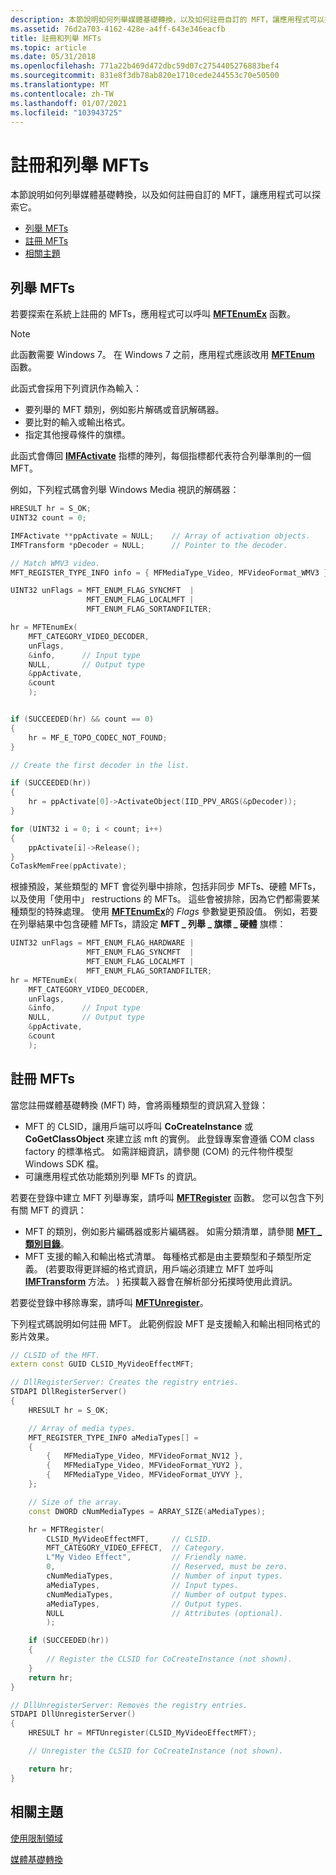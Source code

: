 ```yaml
---
description: 本節說明如何列舉媒體基礎轉換，以及如何註冊自訂的 MFT，讓應用程式可以探索它。
ms.assetid: 76d2a703-4162-428e-a4ff-643e346eacfb
title: 註冊和列舉 MFTs
ms.topic: article
ms.date: 05/31/2018
ms.openlocfilehash: 771a22b469d472dbc59d07c2754405276883bef4
ms.sourcegitcommit: 831e8f3db78ab820e1710cede244553c70e50500
ms.translationtype: MT
ms.contentlocale: zh-TW
ms.lasthandoff: 01/07/2021
ms.locfileid: "103943725"
---
```

# <a name="registering-and-enumerating-mfts"></a>註冊和列舉 MFTs

本節說明如何列舉媒體基礎轉換，以及如何註冊自訂的 MFT，讓應用程式可以探索它。

-   [列舉 MFTs](#registering-and-enumerating-mfts)
-   [註冊 MFTs](#registering-mfts)
-   [相關主題](#related-topics)

## <a name="enumerating-mfts"></a>列舉 MFTs

若要探索在系統上註冊的 MFTs，應用程式可以呼叫 [**MFTEnumEx**](/windows/desktop/api/mfapi/nf-mfapi-mftenumex) 函數。

> [!Note]  
> 此函數需要 Windows 7。 在 Windows 7 之前，應用程式應該改用 [**MFTEnum**](/windows/desktop/api/mfapi/nf-mfapi-mftenum) 函數。

 

此函式會採用下列資訊作為輸入：

-   要列舉的 MFT 類別，例如影片解碼或音訊解碼器。
-   要比對的輸入或輸出格式。
-   指定其他搜尋條件的旗標。

此函式會傳回 [**IMFActivate**](/windows/desktop/api/mfobjects/nn-mfobjects-imfactivate) 指標的陣列，每個指標都代表符合列舉準則的一個 MFT。

例如，下列程式碼會列舉 Windows Media 視訊的解碼器：


```C++
HRESULT hr = S_OK;
UINT32 count = 0;

IMFActivate **ppActivate = NULL;    // Array of activation objects.
IMFTransform *pDecoder = NULL;      // Pointer to the decoder.

// Match WMV3 video.
MFT_REGISTER_TYPE_INFO info = { MFMediaType_Video, MFVideoFormat_WMV3 };

UINT32 unFlags = MFT_ENUM_FLAG_SYNCMFT  | 
                 MFT_ENUM_FLAG_LOCALMFT | 
                 MFT_ENUM_FLAG_SORTANDFILTER;

hr = MFTEnumEx(
    MFT_CATEGORY_VIDEO_DECODER,
    unFlags,
    &info,      // Input type
    NULL,       // Output type
    &ppActivate,
    &count
    );


if (SUCCEEDED(hr) && count == 0)
{
    hr = MF_E_TOPO_CODEC_NOT_FOUND;
}

// Create the first decoder in the list.

if (SUCCEEDED(hr))
{
    hr = ppActivate[0]->ActivateObject(IID_PPV_ARGS(&pDecoder));
}

for (UINT32 i = 0; i < count; i++)
{
    ppActivate[i]->Release();
}
CoTaskMemFree(ppActivate);
```



根據預設，某些類型的 MFT 會從列舉中排除，包括非同步 MFTs、硬體 MFTs，以及使用「使用中」 restructions 的 MFTs。 這些會被排除，因為它們都需要某種類型的特殊處理。 使用 [**MFTEnumEx**](/windows/desktop/api/mfapi/nf-mfapi-mftenumex)的 *Flags* 參數變更預設值。 例如，若要在列舉結果中包含硬體 MFTs，請設定 **MFT \_ 列舉 \_ 旗標 \_ 硬體** 旗標：


```C++
UINT32 unFlags = MFT_ENUM_FLAG_HARDWARE |
                 MFT_ENUM_FLAG_SYNCMFT  | 
                 MFT_ENUM_FLAG_LOCALMFT | 
                 MFT_ENUM_FLAG_SORTANDFILTER;
hr = MFTEnumEx(
    MFT_CATEGORY_VIDEO_DECODER,
    unFlags,
    &info,      // Input type
    NULL,       // Output type
    &ppActivate,
    &count
    );
```



## <a name="registering-mfts"></a>註冊 MFTs

當您註冊媒體基礎轉換 (MFT) 時，會將兩種類型的資訊寫入登錄：

-   MFT 的 CLSID，讓用戶端可以呼叫 **CoCreateInstance** 或 **CoGetClassObject** 來建立該 mft 的實例。 此登錄專案會遵循 COM class factory 的標準格式。 如需詳細資訊，請參閱 (COM) 的元件物件模型 Windows SDK 檔。
-   可讓應用程式依功能類別列舉 MFTs 的資訊。

若要在登錄中建立 MFT 列舉專案，請呼叫 [**MFTRegister**](/windows/desktop/api/mfapi/nf-mfapi-mftregister) 函數。 您可以包含下列有關 MFT 的資訊：

-   MFT 的類別，例如影片編碼器或影片編碼器。 如需分類清單，請參閱 [**MFT \_ 類別目錄**](mft-category.md)。
-   MFT 支援的輸入和輸出格式清單。 每種格式都是由主要類型和子類型所定義。  (若要取得更詳細的格式資訊，用戶端必須建立 MFT 並呼叫 [**IMFTransform**](/windows/desktop/api/mftransform/nn-mftransform-imftransform) 方法。 ) 拓撲載入器會在解析部分拓撲時使用此資訊。

若要從登錄中移除專案，請呼叫 [**MFTUnregister**](/windows/desktop/api/mfapi/nf-mfapi-mftunregister)。

下列程式碼說明如何註冊 MFT。 此範例假設 MFT 是支援輸入和輸出相同格式的影片效果。


```C++
// CLSID of the MFT.
extern const GUID CLSID_MyVideoEffectMFT;

// DllRegisterServer: Creates the registry entries.
STDAPI DllRegisterServer()
{
    HRESULT hr = S_OK;

    // Array of media types.
    MFT_REGISTER_TYPE_INFO aMediaTypes[] =
    {
        {   MFMediaType_Video, MFVideoFormat_NV12 },
        {   MFMediaType_Video, MFVideoFormat_YUY2 },
        {   MFMediaType_Video, MFVideoFormat_UYVY },
    };

    // Size of the array.
    const DWORD cNumMediaTypes = ARRAY_SIZE(aMediaTypes);

    hr = MFTRegister(
        CLSID_MyVideoEffectMFT,     // CLSID.
        MFT_CATEGORY_VIDEO_EFFECT,  // Category.
        L"My Video Effect",         // Friendly name.
        0,                          // Reserved, must be zero.
        cNumMediaTypes,             // Number of input types.
        aMediaTypes,                // Input types.
        cNumMediaTypes,             // Number of output types.
        aMediaTypes,                // Output types.
        NULL                        // Attributes (optional).
        );

    if (SUCCEEDED(hr))
    {
        // Register the CLSID for CoCreateInstance (not shown).
    }
    return hr;
}

// DllUnregisterServer: Removes the registry entries.
STDAPI DllUnregisterServer()
{
    HRESULT hr = MFTUnregister(CLSID_MyVideoEffectMFT);

    // Unregister the CLSID for CoCreateInstance (not shown).

    return hr;
}
```



## <a name="related-topics"></a>相關主題

<dl> <dt>

[使用限制領域](field-of-use-restrictions.md)
</dt> <dt>

[媒體基礎轉換](media-foundation-transforms.md)
</dt> </dl>

 

 



